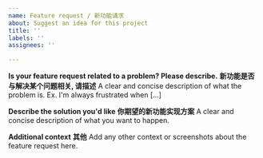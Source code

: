 ```yaml
---
name: Feature request / 新功能请求
about: Suggest an idea for this project
title: ''
labels: ''
assignees: ''

---
```


**Is your feature request related to a problem? Please describe.**
**新功能是否与解决某个问题相关, 请描述**
A clear and concise description of what the problem is. Ex. I'm always frustrated when [...]

**Describe the solution you'd like**
**你期望的新功能实现方案**
A clear and concise description of what you want to happen.

**Additional context**
**其他**
Add any other context or screenshots about the feature request here.
